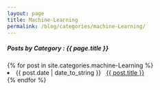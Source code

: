 ```yaml
---
layout: page
title: Machine-Learning
permalink: /blog/categories/machine-Learning/
---
```


<h5> Posts by Category : {{ page.title }} </h5>

<div class="card">
{% for post in site.categories.machine-Learning %}
 <li class="category-posts"><span>{{ post.date | date_to_string }}</span> &nbsp; <a href="{{ post.url }}">{{ post.title }}</a></li>
{% endfor %}
</div>